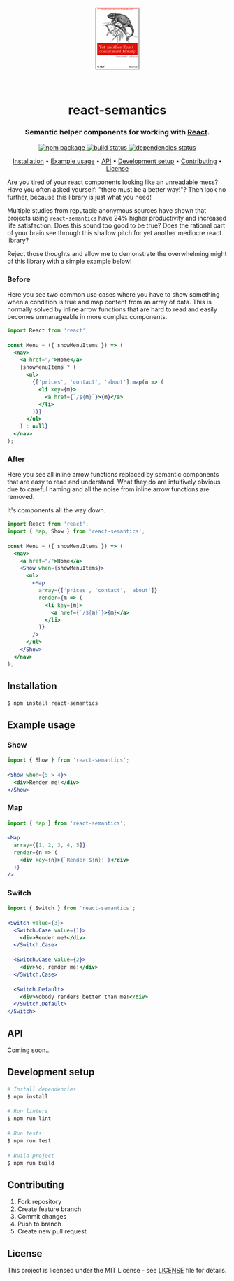 <p align="center"><img src='./media/logo.png' width="20%" alt='logo' /></p>

<h1 align="center"><br>react-semantics<br></h1>

<h3 align="center">Semantic helper components for working with <a href="https://reactjs.org/" target="_blank">React</a>.</h4>

<p align="center">
  <a href="https://badge.fury.io/js/react-semantics">
    <img src="https://badge.fury.io/js/react-semantics.svg" alt="npm package">
  </a>
  <a href="">
    <img src="https://travis-ci.com/csvenke/react-semantics.svg?branch=master" alt="build status">
  </a>
  <a href="">
    <img src="https://david-dm.org/csvenke/react-semantics.svg" alt="dependencies status">
  </a>
</p>

<p align="center">
  <a href="#installation">Installation</a> •
  <a href="#example-usage">Example usage</a> •
  <a href="#api">API</a> •
  <a href="#development-setup">Development setup</a> •
  <a href="#contributing">Contributing</a> •
  <a href="#license">License</a>
</p>

Are you tired of your react components looking like an unreadable mess?
Have you often asked yourself: "there must be a better way!"?
Then look no further, because this library is just what you need!

Multiple studies from reputable anonymous sources have shown that projects using `react-semantics` have 24% higher productivity and increased life satisfaction.
Does this sound too good to be true?
Does the rational part of your brain see through this shallow pitch for yet another mediocre react library?

Reject those thoughts and allow me to demonstrate the overwhelming might of this library with a simple example below!

### Before

Here you see two common use cases where you have to show something when a condition is true and map content from an array of data.
This is normally solved by inline arrow functions that are hard to read and easily becomes unmanageable in more complex components.

```jsx
import React from 'react';

const Menu = ({ showMenuItems }) => (
  <nav>
    <a href="/">Home</a>
    {showMenuItems ? (
      <ul>
        {['prices', 'contact', 'about'].map(m => (
          <li key={m}>
            <a href={`/${m}`}>{m}</a>
          </li>
        ))}
      </ul>
    ) : null}
  </nav>
);
```

### After

Here you see all inline arrow functions replaced by semantic components that are easy to read and understand.
What they do are intuitively obvious due to careful naming and all the noise from inline arrow functions are removed.

It's components all the way down.

```jsx
import React from 'react';
import { Map, Show } from 'react-semantics';

const Menu = ({ showMenuItems }) => (
  <nav>
    <a href="/">Home</a>
    <Show when={showMenuItems}>
      <ul>
        <Map
          array={['prices', 'contact', 'about']}
          render={m => (
            <li key={m}>
              <a href={`/${m}`}>{m}</a>
            </li>
          )}
        />
      </ul>
    </Show>
  </nav>
);
```

## Installation

```bash
$ npm install react-semantics
```

## Example usage

### Show

```jsx
import { Show } from 'react-semantics';

<Show when={5 > 4}>
  <div>Render me!</div>
</Show>
```

### Map

```jsx
import { Map } from 'react-semantics';

<Map
  array={[1, 2, 3, 4, 5]}
  render={n => (
    <div key={n}>{`Render ${n}!`}</div>
  )}
/>
```

### Switch

```jsx
import { Switch } from 'react-semantics';

<Switch value={3}>
  <Switch.Case value={1}>
    <div>Render me!</div>
  </Switch.Case>

  <Switch.Case value={2}>
    <div>No, render me!</div>
  </Switch.Case>

  <Switch.Default>
    <div>Nobody renders better than me!</div>
  </Switch.Default>
</Switch>
```

## API

Coming soon...

## Development setup

```bash
# Install dependencies
$ npm install

# Run linters
$ npm run lint

# Run tests
$ npm run test

# Build project
$ npm run build
```

## Contributing

1.  Fork repository
1.  Create feature branch
1.  Commit changes
1.  Push to branch
1.  Create new pull request

## License

This project is licensed under the MIT License - see [LICENSE](https://github.com/csvenke/react-semantics/blob/master/LICENSE) file for details.
